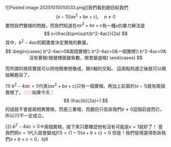 ![[Pasted image 20251015010033.png]]我們看到題目給我們
$$
(x-1)(ax^2+bx+c),\quad a\neq 0
$$
要問我們實根的問題，而我們知道在$ax^2+bx+c$有一種x的暴力解法是
$$
x=\frac{b\pm\sqrt{b^2-4ac}}{2a}
$$
其中，$b^2-4ac$的範圍會決定實根的數量。
$$
\begin{cases}
b^2-4ac>0&兩個實根\\
b^2-4ac=0&一個實根\\
b^2-4ac<0&沒有實根(根號裡面變負數，根會變虛根)
\end{cases}
$$

而所謂的根其實就可以把他簡單想像成，跟X軸的交點。
這兩點知道之後就可以開始解題目了。

(1)
$b^2-4ac=0$代表$(ax^2+bx+c)$只有一個實根。再加上前面的$(x-1)$就有兩個實根了，<font color="#ffb3c6">但是</font>如果今天：
$$
\frac{b}{2a}=1
$$
的話就不會是兩相異實根，而是三重根，而題目只告訴我們$a\neq0$這個前提而已，所以(1)不一定成立。

(2)
$b^2-4ac>0\Rightarrow$兩個實根，接下來只要確認他有沒有可能是$x=1$就好了！
當我們把$x=1$代入就會變成$f(1)=(1-1)(a+b+c)=0$
但是！我們發現選項告訴我們$a+b+c<0$，bj6